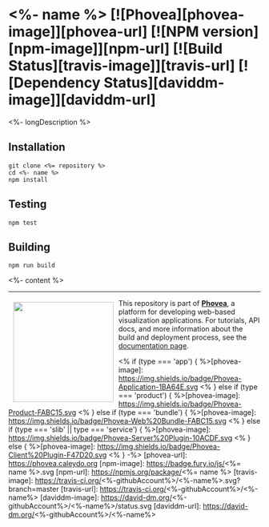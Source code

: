 <%- name %> [![Phovea][phovea-image]][phovea-url] [![NPM version][npm-image]][npm-url] [![Build Status][travis-image]][travis-url] [![Dependency Status][daviddm-image]][daviddm-url]
=====================

<%- longDescription %>

Installation
------------

```
git clone <%= repository %>
cd <%- name %>
npm install
```

Testing
-------

```
npm test
```

Building
--------

```
npm run build
```

<%- content %>

***

<a href="https://caleydo.org"><img src="http://caleydo.org/assets/images/logos/caleydo.svg" align="left" width="200px" hspace="10" vspace="6"></a>
This repository is part of **[Phovea](http://phovea.caleydo.org/)**, a platform for developing web-based visualization applications. For tutorials, API docs, and more information about the build and deployment process, see the [documentation page](http://phovea.caleydo.org).


<% if (type === 'app') { %>[phovea-image]: https://img.shields.io/badge/Phovea-Application-1BA64E.svg
<% } else if (type === 'product') { %>[phovea-image]: https://img.shields.io/badge/Phovea-Product-FABC15.svg
<% } else if (type === 'bundle') { %>[phovea-image]: https://img.shields.io/badge/Phovea-Web%20Bundle-FABC15.svg
<% } else if (type === 'slib' || type === 'service') { %>[phovea-image]: https://img.shields.io/badge/Phovea-Server%20Plugin-10ACDF.svg
<% } else { %>[phovea-image]: https://img.shields.io/badge/Phovea-Client%20Plugin-F47D20.svg
<% } -%>
[phovea-url]: https://phovea.caleydo.org
[npm-image]: https://badge.fury.io/js/<%= name %>.svg
[npm-url]: https://npmjs.org/package/<%= name %>
[travis-image]: https://travis-ci.org/<%-githubAccount%>/<%-name%>.svg?branch=master
[travis-url]: https://travis-ci.org/<%-githubAccount%>/<%-name%>
[daviddm-image]: https://david-dm.org/<%-githubAccount%>/<%-name%>/status.svg
[daviddm-url]: https://david-dm.org/<%-githubAccount%>/<%-name%>
